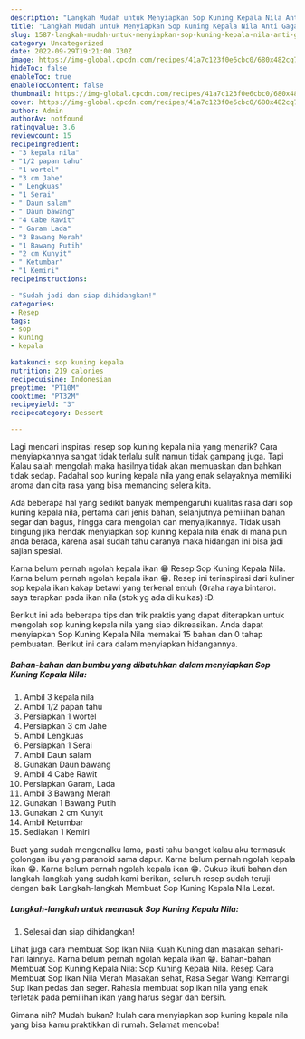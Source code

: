```yaml
---
description: "Langkah Mudah untuk Menyiapkan Sop Kuning Kepala Nila Anti Gagal"
title: "Langkah Mudah untuk Menyiapkan Sop Kuning Kepala Nila Anti Gagal"
slug: 1587-langkah-mudah-untuk-menyiapkan-sop-kuning-kepala-nila-anti-gagal
category: Uncategorized
date: 2022-09-29T19:21:00.730Z
image: https://img-global.cpcdn.com/recipes/41a7c123f0e6cbc0/680x482cq70/sop-kuning-kepala-nila-foto-resep-utama.jpg
hideToc: false
enableToc: true
enableTocContent: false
thumbnail: https://img-global.cpcdn.com/recipes/41a7c123f0e6cbc0/680x482cq70/sop-kuning-kepala-nila-foto-resep-utama.jpg
cover: https://img-global.cpcdn.com/recipes/41a7c123f0e6cbc0/680x482cq70/sop-kuning-kepala-nila-foto-resep-utama.jpg
author: Admin
authorAv: notfound
ratingvalue: 3.6
reviewcount: 15
recipeingredient:
- "3 kepala nila"
- "1/2 papan tahu"
- "1 wortel"
- "3 cm Jahe"
- " Lengkuas"
- "1 Serai"
- " Daun salam"
- " Daun bawang"
- "4 Cabe Rawit"
- " Garam Lada"
- "3 Bawang Merah"
- "1 Bawang Putih"
- "2 cm Kunyit"
- " Ketumbar"
- "1 Kemiri"
recipeinstructions:

- "Sudah jadi dan siap dihidangkan!"
categories:
- Resep
tags:
- sop
- kuning
- kepala

katakunci: sop kuning kepala 
nutrition: 219 calories
recipecuisine: Indonesian
preptime: "PT10M"
cooktime: "PT32M"
recipeyield: "3"
recipecategory: Dessert

---
```



Lagi mencari inspirasi resep sop kuning kepala nila yang menarik? Cara menyiapkannya sangat tidak terlalu sulit namun tidak gampang juga. Tapi Kalau salah mengolah maka hasilnya tidak akan memuaskan dan bahkan tidak sedap. Padahal sop kuning kepala nila yang enak selayaknya memiliki aroma dan cita rasa yang bisa memancing selera kita.


Ada beberapa hal yang sedikit banyak mempengaruhi kualitas rasa dari sop kuning kepala nila, pertama dari jenis bahan, selanjutnya pemilihan bahan segar dan bagus, hingga cara mengolah dan menyajikannya. Tidak usah bingung jika hendak menyiapkan sop kuning kepala nila enak di mana pun anda berada, karena asal sudah tahu caranya maka hidangan ini bisa jadi sajian spesial.

Karna belum pernah ngolah kepala ikan 😁 Resep Sop Kuning Kepala Nila. Karna belum pernah ngolah kepala ikan 😁. Resep ini terinspirasi dari kuliner sop kepala ikan kakap betawi yang terkenal entuh (Graha raya bintaro). saya terapkan pada ikan nila (stok yg ada di kulkas) :D.


Berikut ini ada beberapa tips dan trik praktis yang dapat diterapkan untuk mengolah sop kuning kepala nila yang siap dikreasikan. Anda dapat menyiapkan Sop Kuning Kepala Nila memakai 15 bahan dan 0 tahap pembuatan. Berikut ini cara dalam menyiapkan hidangannya.

<!--inarticleads1-->

##### Bahan-bahan dan bumbu yang dibutuhkan dalam menyiapkan Sop Kuning Kepala Nila:

1. Ambil 3 kepala nila
1. Ambil 1/2 papan tahu
1. Persiapkan 1 wortel
1. Persiapkan 3 cm Jahe
1. Ambil  Lengkuas
1. Persiapkan 1 Serai
1. Ambil  Daun salam
1. Gunakan  Daun bawang
1. Ambil 4 Cabe Rawit
1. Persiapkan  Garam, Lada
1. Ambil 3 Bawang Merah
1. Gunakan 1 Bawang Putih
1. Gunakan 2 cm Kunyit
1. Ambil  Ketumbar
1. Sediakan 1 Kemiri


Buat yang sudah mengenalku lama, pasti tahu banget kalau aku termasuk golongan ibu yang paranoid sama dapur. Karna belum pernah ngolah kepala ikan 😁. Karna belum pernah ngolah kepala ikan 😁. Cukup ikuti bahan dan langkah-langkah yang sudah kami berikan, seluruh resep sudah teruji dengan baik Langkah-langkah Membuat Sop Kuning Kepala Nila Lezat. 

<!--inarticleads2-->

##### Langkah-langkah untuk memasak Sop Kuning Kepala Nila:


1. Selesai dan siap dihidangkan!

Lihat juga cara membuat Sop Ikan Nila Kuah Kuning dan masakan sehari-hari lainnya. Karna belum pernah ngolah kepala ikan 😁. Bahan-bahan Membuat Sop Kuning Kepala Nila: Sop Kuning Kepala Nila. Resep Cara Membuat Sop Ikan Nila Merah Masakan sehat, Rasa Segar Wangi Kemangi Sup ikan pedas dan seger. Rahasia membuat sop ikan nila yang enak terletak pada pemilihan ikan yang harus segar dan bersih. 

Gimana nih? Mudah bukan? Itulah cara menyiapkan sop kuning kepala nila yang bisa kamu praktikkan di rumah. Selamat mencoba!

